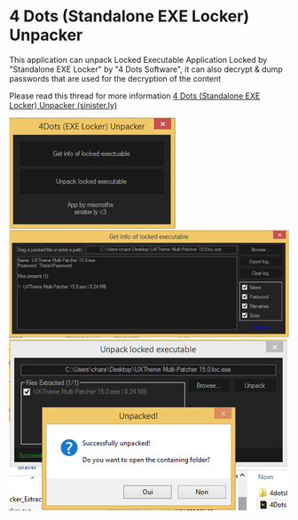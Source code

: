 # 4 Dots (Standalone EXE Locker) Unpacker

This application can unpack Locked Executable Application Locked by "Standalone EXE Locker" by "4 Dots Software", it can also decrypt & dump passwords that are used for the decryption of the content

Please read this thread for more information [4 Dots (Standalone EXE Locker) Unpacker (sinister.ly)](temp)

![Start](KRcGpX_STtu3IKFB8zH_Tw.png)
![Scan Form](t2uqMxMSREy6jfds-wCPyA.png)
![Unpack Form](UCKYe6_ATA_gxAutyOkwYQ.png)
